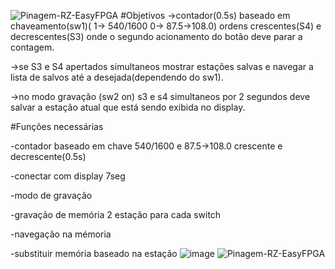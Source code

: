 ![Pinagem-RZ-EasyFPGA](https://user-images.githubusercontent.com/65169791/109363952-851cf280-786c-11eb-9887-cc266da2bfc3.jpg)
#Objetivos ->contador(0.5s) baseado em chaveamento(sw1)( 1-> 540/1600 0-> 87.5->108.0) ordens crescentes(S4) e decrescentes(S3) onde o segundo acionamento do botão deve parar a contagem.

->se S3 e S4 apertados simultaneos mostrar estações salvas e navegar a lista de salvos até a desejada(dependendo do sw1).

->no modo gravação (sw2 on) s3 e s4 simultaneos por 2 segundos deve salvar a estação atual que está sendo exibida no display.

#Funções necessárias

-contador baseado em chave 540/1600 e 87.5->108.0 crescente e decrescente(0.5s)

-conectar com display 7seg

-modo de gravação

-gravação de memória 2 estação para cada switch

-navegação na mémoria

-substituir memória baseado na estação
![image](https://user-images.githubusercontent.com/65169791/109363911-70405f00-786c-11eb-9927-c71aa64ced22.png)
![Pinagem-RZ-EasyFPGA](https://user-images.githubusercontent.com/65169791/109363955-8a7a3d00-786c-11eb-93cb-839e31f6144b.jpg)
